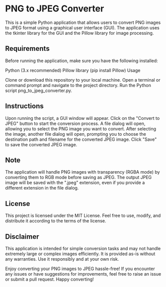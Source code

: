 # PNG to JPEG Converter
This is a simple Python application that allows users to convert PNG images to JPEG format using a graphical user interface (GUI). The application uses the tkinter library for the GUI and the Pillow library for image processing.

## Requirements
Before running the application, make sure you have the following installed:

Python (3.x recommended)
Pillow library (pip install Pillow)
Usage

Clone or download this repository to your local machine.
Open a terminal or command prompt and navigate to the project directory.
Run the Python script png_to_jpeg_converter.py.

## Instructions
Upon running the script, a GUI window will appear.
Click on the "Convert to JPEG" button to start the conversion process.
A file dialog will open, allowing you to select the PNG image you want to convert.
After selecting the image, another file dialog will open, prompting you to choose the destination path and filename for the converted JPEG image.
Click "Save" to save the converted JPEG image.

## Note
The application will handle PNG images with transparency (RGBA mode) by converting them to RGB mode before saving as JPEG.
The output JPEG image will be saved with the ".jpeg" extension, even if you provide a different extension in the file dialog.

## License
This project is licensed under the MIT License. Feel free to use, modify, and distribute it according to the terms of the license.

## Disclaimer
This application is intended for simple conversion tasks and may not handle extremely large or complex images efficiently. It is provided as-is without any warranties. Use it responsibly and at your own risk.

Enjoy converting your PNG images to JPEG hassle-free! If you encounter any issues or have suggestions for improvements, feel free to raise an issue or submit a pull request. Happy converting!

